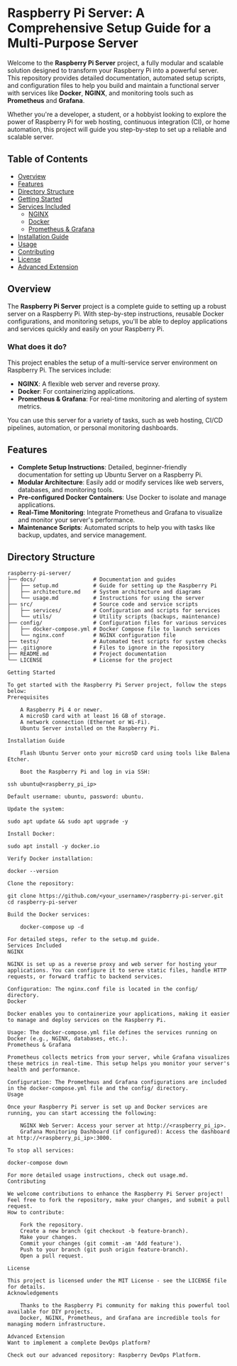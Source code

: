 # Raspberry Pi Server: A Comprehensive Setup Guide for a Multi-Purpose Server

Welcome to the **Raspberry Pi Server** project, a fully modular and scalable solution designed to transform your Raspberry Pi into a powerful server. This repository provides detailed documentation, automated setup scripts, and configuration files to help you build and maintain a functional server with services like **Docker**, **NGINX**, and monitoring tools such as **Prometheus** and **Grafana**.

Whether you're a developer, a student, or a hobbyist looking to explore the power of Raspberry Pi for web hosting, continuous integration (CI), or home automation, this project will guide you step-by-step to set up a reliable and scalable server.

## Table of Contents
- [Overview](#overview)
- [Features](#features)
- [Directory Structure](#directory-structure)
- [Getting Started](#getting-started)
- [Services Included](#services-included)
  - [NGINX](#nginx)
  - [Docker](#docker)
  - [Prometheus & Grafana](#prometheus--grafana)
- [Installation Guide](#installation-guide)
- [Usage](#usage)
- [Contributing](#contributing)
- [License](#license)
- [Advanced Extension](#advanced-extension)

## Overview
The **Raspberry Pi Server** project is a complete guide to setting up a robust server on a Raspberry Pi. With step-by-step instructions, reusable Docker configurations, and monitoring setups, you'll be able to deploy applications and services quickly and easily on your Raspberry Pi.

### What does it do?
This project enables the setup of a multi-service server environment on Raspberry Pi. The services include:
- **NGINX**: A flexible web server and reverse proxy.
- **Docker**: For containerizing applications.
- **Prometheus & Grafana**: For real-time monitoring and alerting of system metrics.

You can use this server for a variety of tasks, such as web hosting, CI/CD pipelines, automation, or personal monitoring dashboards.

## Features
- **Complete Setup Instructions**: Detailed, beginner-friendly documentation for setting up Ubuntu Server on a Raspberry Pi.
- **Modular Architecture**: Easily add or modify services like web servers, databases, and monitoring tools.
- **Pre-configured Docker Containers**: Use Docker to isolate and manage applications.
- **Real-Time Monitoring**: Integrate Prometheus and Grafana to visualize and monitor your server's performance.
- **Maintenance Scripts**: Automated scripts to help you with tasks like backup, updates, and service management.

## Directory Structure

```plaintext
raspberry-pi-server/
├── docs/                  # Documentation and guides
│   ├── setup.md           # Guide for setting up the Raspberry Pi
│   ├── architecture.md    # System architecture and diagrams
│   └── usage.md           # Instructions for using the server
├── src/                   # Source code and service scripts
│   ├── services/          # Configuration and scripts for services
│   └── utils/             # Utility scripts (backups, maintenance)
├── config/                # Configuration files for various services
│   ├── docker-compose.yml # Docker Compose file to launch services
│   └── nginx.conf         # NGINX configuration file
├── tests/                 # Automated test scripts for system checks
├── .gitignore             # Files to ignore in the repository
├── README.md              # Project documentation
└── LICENSE                # License for the project

Getting Started

To get started with the Raspberry Pi Server project, follow the steps below:
Prerequisites

    A Raspberry Pi 4 or newer.
    A microSD card with at least 16 GB of storage.
    A network connection (Ethernet or Wi-Fi).
    Ubuntu Server installed on the Raspberry Pi.

Installation Guide

    Flash Ubuntu Server onto your microSD card using tools like Balena Etcher.

    Boot the Raspberry Pi and log in via SSH:

ssh ubuntu@<raspberry_pi_ip>

Default username: ubuntu, password: ubuntu.

Update the system:

sudo apt update && sudo apt upgrade -y

Install Docker:

sudo apt install -y docker.io

Verify Docker installation:

docker --version

Clone the repository:

git clone https://github.com/<your_username>/raspberry-pi-server.git
cd raspberry-pi-server

Build the Docker services:

    docker-compose up -d

For detailed steps, refer to the setup.md guide.
Services Included
NGINX

NGINX is set up as a reverse proxy and web server for hosting your applications. You can configure it to serve static files, handle HTTP requests, or forward traffic to backend services.

Configuration: The nginx.conf file is located in the config/ directory.
Docker

Docker enables you to containerize your applications, making it easier to manage and deploy services on the Raspberry Pi.

Usage: The docker-compose.yml file defines the services running on Docker (e.g., NGINX, databases, etc.).
Prometheus & Grafana

Prometheus collects metrics from your server, while Grafana visualizes these metrics in real-time. This setup helps you monitor your server's health and performance.

Configuration: The Prometheus and Grafana configurations are included in the docker-compose.yml file and the config/ directory.
Usage

Once your Raspberry Pi server is set up and Docker services are running, you can start accessing the following:

    NGINX Web Server: Access your server at http://<raspberry_pi_ip>.
    Grafana Monitoring Dashboard (if configured): Access the dashboard at http://<raspberry_pi_ip>:3000.

To stop all services:

docker-compose down

For more detailed usage instructions, check out usage.md.
Contributing

We welcome contributions to enhance the Raspberry Pi Server project! Feel free to fork the repository, make your changes, and submit a pull request.
How to contribute:

    Fork the repository.
    Create a new branch (git checkout -b feature-branch).
    Make your changes.
    Commit your changes (git commit -am 'Add feature').
    Push to your branch (git push origin feature-branch).
    Open a pull request.

License

This project is licensed under the MIT License - see the LICENSE file for details.
Acknowledgements

    Thanks to the Raspberry Pi community for making this powerful tool available for DIY projects.
    Docker, NGINX, Prometheus, and Grafana are incredible tools for managing modern infrastructure.

Advanced Extension
Want to implement a complete DevOps platform?

Check out our advanced repository: Raspberry DevOps Platform.

